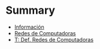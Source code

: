 # Summary

- [Información](./info.md)
- [Redes de Computadoras](./red-computadoras.md) 
- [T: Def. Redes de Computadoras](./tarea-redes-def.md)
